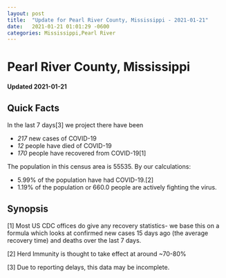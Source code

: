 ```yaml
---
layout: post
title:  "Update for Pearl River County, Mississippi - 2021-01-21"
date:   2021-01-21 01:01:29 -0600
categories: Mississippi,Pearl River
---
```


# Pearl River County, Mississippi
#### Updated 2021-01-21

## Quick Facts

In the last 7 days[3] we project there have been
- *217* new cases of COVID-19
- *12* people have died of COVID-19
- *170* people have recovered from COVID-19[1]

The population in this census area is 55535. By our calculations:
- 5.99% of the population have had COVID-19.[2]
- 1.19% of the population or 660.0 people are actively fighting the virus.

## Synopsis




[1] Most US CDC offices do give any recovery statistics- we base this on a formula which looks at confirmed new cases
15 days ago (the average recovery time) and deaths over the last 7 days.

[2] Herd Immunity is thought to take effect at around ~70-80%

[3] Due to reporting delays, this data may be incomplete.
 
    